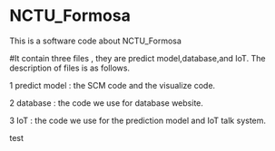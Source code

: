 # NCTU_Formosa
This is a software code about NCTU_Formosa

#It contain three files , they are predict model,database,and IoT. The description of files is as follows.

  1 predict model : the SCM code and the visualize code.
  
  2 database : the code we use for database website.
  
  3 IoT : the code we use for the prediction model and IoT talk system.

test

  
